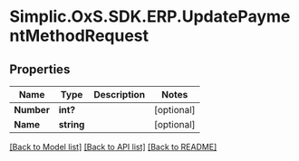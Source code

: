 # Simplic.OxS.SDK.ERP.UpdatePaymentMethodRequest

## Properties

Name | Type | Description | Notes
------------ | ------------- | ------------- | -------------
**Number** | **int?** |  | [optional] 
**Name** | **string** |  | [optional] 

[[Back to Model list]](../README.md#documentation-for-models) [[Back to API list]](../README.md#documentation-for-api-endpoints) [[Back to README]](../README.md)

